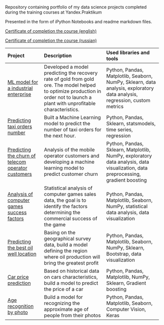 Repository containing portfolio of my data science projects completed during the training courses at Yandex.Praktikum

Presented in the form of iPython Notebooks and readme markdown files.

[Certificate of completion the course (english)](https://github.com/Polyksena/practicum_projects/blob/main/yandex_ds_sertificate_eng.pdf)

[Certificate of completion the course (russian)](https://github.com/Polyksena/practicum_projects/blob/main/yandex_ds_sertificate_ru.pdf)


| Project | Description | Used libraries and tools |
| :--------------- | :------- | :--------- |
| [ML model for a industrial enterprise](https://github.com/Polyksena/praktikum-eng/tree/main/gold_recovery_eng) | Developed a model predicting the recovery rate of gold from gold ore. The model helped to optimize production in order not to launch a plant with unprofitable characteristics. | Python, Pandas, Matplotlib, Seaborn, NumPy, Sklearn, data analysis, exploratory data analysis, regression, custom metrics|
| [Predicting taxi orders number](https://github.com/Polyksena/praktikum-eng/tree/main/taxi-orders-eng) | Built a Machine Learning model to predict the number of taxi orders for the next hour. | Python, Pandas, Sklearn, statsmodels, time series, regression |
| [Predicting the churn of telecom operator customers](https://github.com/Polyksena/praktikum-eng/tree/main/churn-telecom) | Analysis of the mobile operator customers and developing a machine learning model to predict customer churn | Python, Pandas, Sklearn, Matplotlib, NumPy, exploratory data analysis, data visualization, data preprocessing, gradient boosting |
| [Analysis of computer games success factors](https://github.com/Polyksena/praktikum-eng/tree/main/games_success) | Statistical analysis of computer games sales data, the goal is to identify the factors determining the commercial success of the game | Python, Pandas, Matplotlib, Seaborn, NumPy, statistical data analysis, data visualization |
| [Predicting the best oil well location](https://github.com/Polyksena/praktikum-eng/tree/main/oil-production-eng) | Basing on the geographical survey data, build a model defining the region where oil production will bring the greatest profit | Python, Pandas, Matplotlib, Seaborn, NumPy, Sklearn, Bootstrap, data visualization |
| [Car price prediction](https://github.com/Polyksena/praktikum-eng/tree/main/car-price-eng) | Based on historical data on cars characteristics, build a model to predict the price of a car | Python, Pandas, Matplotlib, NumPy, Sklearn, Gradient boosting  |
| [Age recognition by photo](https://github.com/Polyksena/praktikum-eng/tree/main/age-recognition-eng) | Build a model for recognizing the approximate age of people from their photos | Python, Pandas, Matplotlib, Seaborn, Computer Vision, Keras  |
